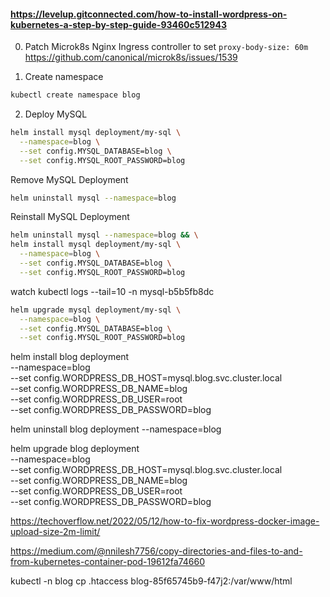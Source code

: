 #### https://levelup.gitconnected.com/how-to-install-wordpress-on-kubernetes-a-step-by-step-guide-93460c512943

0) Patch Microk8s Nginx Ingress controller 
to set `proxy-body-size: 60m`
https://github.com/canonical/microk8s/issues/1539

1) Create namespace
```sh
kubectl create namespace blog
```

2) Deploy MySQL
```sh
helm install mysql deployment/my-sql \
  --namespace=blog \
  --set config.MYSQL_DATABASE=blog \
  --set config.MYSQL_ROOT_PASSWORD=blog
```

Remove MySQL Deployment
```sh
helm uninstall mysql --namespace=blog
```

Reinstall MySQL Deployment
```sh
helm uninstall mysql --namespace=blog && \
helm install mysql deployment/my-sql \
  --namespace=blog \
  --set config.MYSQL_DATABASE=blog \
  --set config.MYSQL_ROOT_PASSWORD=blog
```

watch kubectl logs --tail=10 -n mysql-b5b5fb8dc

```sh
helm upgrade mysql deployment/my-sql \
  --namespace=blog \
  --set config.MYSQL_DATABASE=blog \
  --set config.MYSQL_ROOT_PASSWORD=blog
```



helm install blog deployment \
  --namespace=blog \
  --set config.WORDPRESS_DB_HOST=mysql.blog.svc.cluster.local \
  --set config.WORDPRESS_DB_NAME=blog \
  --set config.WORDPRESS_DB_USER=root \
  --set config.WORDPRESS_DB_PASSWORD=blog

helm uninstall blog deployment --namespace=blog

helm upgrade blog deployment \
  --namespace=blog \
  --set config.WORDPRESS_DB_HOST=mysql.blog.svc.cluster.local \
  --set config.WORDPRESS_DB_NAME=blog \
  --set config.WORDPRESS_DB_USER=root \
  --set config.WORDPRESS_DB_PASSWORD=blog


https://techoverflow.net/2022/05/12/how-to-fix-wordpress-docker-image-upload-size-2m-limit/

https://medium.com/@nnilesh7756/copy-directories-and-files-to-and-from-kubernetes-container-pod-19612fa74660

kubectl -n blog cp .htaccess blog-85f65745b9-f47j2:/var/www/html